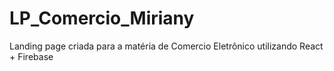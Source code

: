 # LP_Comercio_Miriany
Landing page criada para a matéria de Comercio Eletrônico utilizando React + Firebase
